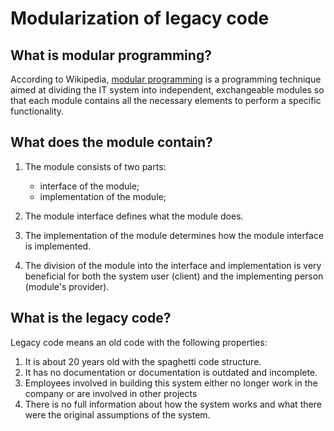 # Modularization of legacy code

## What is modular programming?

According to Wikipedia, [modular programming](https://en.wikipedia.org/wiki/Modular_programming) is a programming technique aimed at dividing the IT system into independent, exchangeable modules so that each module contains all the necessary elements to perform a specific functionality.


## What does the module contain?
1. The module consists of two parts:
    - interface of the module;
    - implementation of the module;

2. The module interface defines what the module does.

3. The implementation of the module determines how the module interface is implemented.

4. The division of the module into the interface and implementation is very beneficial for both the system user (client) and the implementing person (module's provider).

## What is the legacy code?
Legacy code means an old code with the following properties:
1. It is about 20 years old with the spaghetti code structure.
2. It has no documentation or documentation is outdated and incomplete.
3. Employees involved in building this system either no longer work in the company or are involved in other projects
4. There is no full information about how the system works and what there were the original assumptions of the system.
